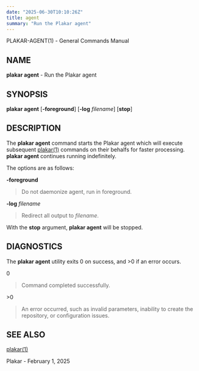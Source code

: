 ```yaml
---
date: "2025-06-30T10:10:26Z"
title: agent
summary: "Run the Plakar agent"
---
```

PLAKAR-AGENT(1) - General Commands Manual

## NAME

**plakar agent** - Run the Plakar agent

## SYNOPSIS

**plakar agent**
\[**-foreground**]
\[**-log**&nbsp;*filename*]
\[**stop**]

## DESCRIPTION

The
**plakar agent**
command starts the Plakar agent which will execute subsequent
[plakar(1)](../plakar/)
commands on their behalfs for faster processing.
**plakar agent**
continues running indefinitely.

The options are as follows:

**-foreground**

> Do not daemonize agent,
> run in foreground.

**-log** *filename*

> Redirect all output to
> *filename*.

With the
**stop**
argument,
**plakar agent**
will be stopped.

## DIAGNOSTICS

The **plakar agent** utility exits&#160;0 on success, and&#160;&gt;0 if an error occurs.

0

> Command completed successfully.

&gt;0

> An error occurred, such as invalid parameters, inability to create the
> repository, or configuration issues.

## SEE ALSO

[plakar(1)](../plakar/)

Plakar - February 1, 2025
